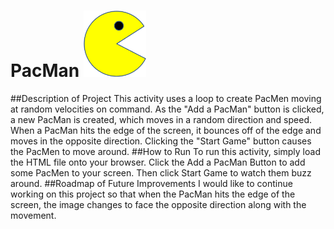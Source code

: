 # PacMan <img src= "PacMan1.png" width='100'/>
##Description of Project
This activity uses a loop to create PacMen moving at random velocities on command. As the "Add a PacMan" button is clicked, a new PacMan is created, which moves in a random direction and speed. When a PacMan hits the edge of the screen, it bounces off of the edge and moves in the opposite direction. Clicking the "Start Game" button causes the PacMen to move around.
##How to Run
To run this activity, simply load the HTML file onto your browser. Click the Add a PacMan Button to add some PacMen to your screen. Then click Start Game to watch them buzz around. 
##Roadmap of Future Improvements
I would like to continue working on this project so that when the PacMan hits the edge of the screen, the image changes to face the opposite direction along with the movement.
